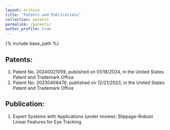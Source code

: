```yaml
---
layout: archive
title: "Patents and Publications"
collection: patents
permalink: /patents/
author_profile: true
---
```


{% include base_path %}


## Patents: 
1. Patent No. 20240021059, published on 01/18/2024, in the United States Patent and Trademark Office
2. Patent No. 20230408476, published on 12/21/2023, in the United States Patent and Trademark Office

## Publication:
1. Expert Systems with Applications (under review): Slippage-Robust Linear Features for Eye Tracking